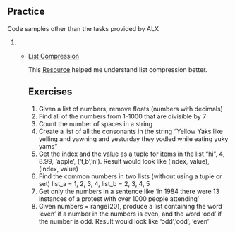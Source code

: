 ## Practice 

Code samples other than the tasks provided by ALX 

1.  - [List  Compression](##Exercises)
        
        This [Resource](https://www.analyticsvidhya.com/blog/2016/01/python-tutorial-list-comprehension-examples/) helped me understand list compression better. 





        ## Exercises 
        1. Given a list of numbers, remove floats (numbers with decimals)
        2. Find all of the numbers from 1-1000 that are divisible by 7
        3. Count the number of spaces in a string
        4.  Create a list of all the consonants in the string “Yellow Yaks like yelling and yawning and yesturday they yodled while eating yuky yams”
        5. Get the index and the value as a tuple for items in the list “hi”, 4, 8.99, ‘apple’, (‘t,b’,’n’). Result would look like (index, value), (index, value)
        6. Find the common numbers in two lists (without using a tuple or set) list_a = 1, 2, 3, 4, list_b = 2, 3, 4, 5
        7. Get only the numbers in a sentence like ‘In 1984 there were 13 instances of a protest with over 1000 people attending’
        8. Given numbers = range(20), produce a list containing the word ‘even’ if a number in the numbers is even, and the word ‘odd’ if the number is odd. Result would look like ‘odd’,’odd’, ‘even’